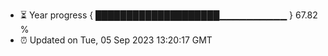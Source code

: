 - ⏳ Year progress { ████████████████████▁▁▁▁▁▁▁▁▁▁ } 67.82 %
- ⏰ Updated on Tue, 05 Sep 2023 13:20:17 GMT

